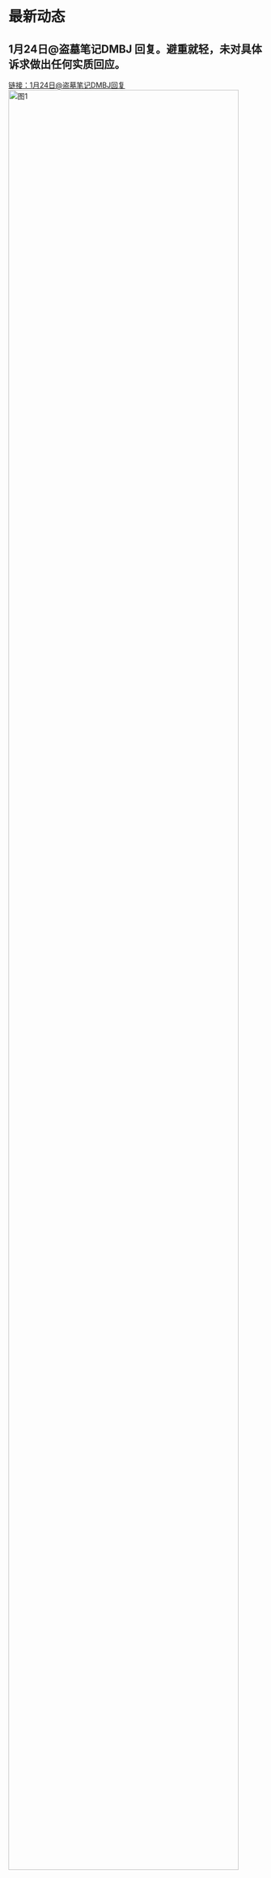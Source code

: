 # 最新动态

## 1月24日@盗墓笔记DMBJ 回复。避重就轻，未对具体诉求做出任何实质回应。
[链接：1月24日@盗墓笔记DMBJ回复](https://weibo.com/3182845464/5126438015211388)<br>
<img src="https://2025rak-1330218385.cos.ap-shanghai.myqcloud.com/pingxie-depository/news-1.jpg" width="95%" alt="图1"><br><br>

